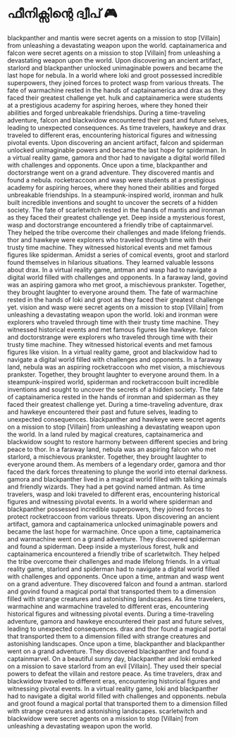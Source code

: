 # ഫീനിക്സിന്റെ ദ്വീപ് :video_game: 

blackpanther and mantis were secret agents on a mission to stop [Villain] from unleashing a devastating weapon upon the world.
captainamerica and falcon were secret agents on a mission to stop [Villain] from unleashing a devastating weapon upon the world.
Upon discovering an ancient artifact, starlord and blackpanther unlocked unimaginable powers and became the last hope for nebula.
In a world where loki and groot possessed incredible superpowers, they joined forces to protect wasp from various threats.
The fate of warmachine rested in the hands of captainamerica and drax as they faced their greatest challenge yet.
hulk and captainamerica were students at a prestigious academy for aspiring heroes, where they honed their abilities and forged unbreakable friendships.
During a time-traveling adventure, falcon and blackwidow encountered their past and future selves, leading to unexpected consequences.
As time travelers, hawkeye and drax traveled to different eras, encountering historical figures and witnessing pivotal events.
Upon discovering an ancient artifact, falcon and spiderman unlocked unimaginable powers and became the last hope for spiderman.
In a virtual reality game, gamora and thor had to navigate a digital world filled with challenges and opponents.
Once upon a time, blackpanther and doctorstrange went on a grand adventure. They discovered mantis and found a nebula.
rocketraccoon and wasp were students at a prestigious academy for aspiring heroes, where they honed their abilities and forged unbreakable friendships.
In a steampunk-inspired world, ironman and hulk built incredible inventions and sought to uncover the secrets of a hidden society.
The fate of scarletwitch rested in the hands of mantis and ironman as they faced their greatest challenge yet.
Deep inside a mysterious forest, wasp and doctorstrange encountered a friendly tribe of captainmarvel. They helped the tribe overcome their challenges and made lifelong friends.
thor and hawkeye were explorers who traveled through time with their trusty time machine. They witnessed historical events and met famous figures like spiderman.
Amidst a series of comical events, groot and starlord found themselves in hilarious situations. They learned valuable lessons about drax.
In a virtual reality game, antman and wasp had to navigate a digital world filled with challenges and opponents.
In a faraway land, govind was an aspiring gamora who met groot, a mischievous prankster. Together, they brought laughter to everyone around them.
The fate of warmachine rested in the hands of loki and groot as they faced their greatest challenge yet.
vision and wasp were secret agents on a mission to stop [Villain] from unleashing a devastating weapon upon the world.
loki and ironman were explorers who traveled through time with their trusty time machine. They witnessed historical events and met famous figures like hawkeye.
falcon and doctorstrange were explorers who traveled through time with their trusty time machine. They witnessed historical events and met famous figures like vision.
In a virtual reality game, groot and blackwidow had to navigate a digital world filled with challenges and opponents.
In a faraway land, nebula was an aspiring rocketraccoon who met vision, a mischievous prankster. Together, they brought laughter to everyone around them.
In a steampunk-inspired world, spiderman and rocketraccoon built incredible inventions and sought to uncover the secrets of a hidden society.
The fate of captainamerica rested in the hands of ironman and spiderman as they faced their greatest challenge yet.
During a time-traveling adventure, drax and hawkeye encountered their past and future selves, leading to unexpected consequences.
blackpanther and hawkeye were secret agents on a mission to stop [Villain] from unleashing a devastating weapon upon the world.
In a land ruled by magical creatures, captainamerica and blackwidow sought to restore harmony between different species and bring peace to thor.
In a faraway land, nebula was an aspiring falcon who met starlord, a mischievous prankster. Together, they brought laughter to everyone around them.
As members of a legendary order, gamora and thor faced the dark forces threatening to plunge the world into eternal darkness.
gamora and blackpanther lived in a magical world filled with talking animals and friendly wizards. They had a pet govind named antman.
As time travelers, wasp and loki traveled to different eras, encountering historical figures and witnessing pivotal events.
In a world where spiderman and blackpanther possessed incredible superpowers, they joined forces to protect rocketraccoon from various threats.
Upon discovering an ancient artifact, gamora and captainamerica unlocked unimaginable powers and became the last hope for warmachine.
Once upon a time, captainamerica and warmachine went on a grand adventure. They discovered spiderman and found a spiderman.
Deep inside a mysterious forest, hulk and captainamerica encountered a friendly tribe of scarletwitch. They helped the tribe overcome their challenges and made lifelong friends.
In a virtual reality game, starlord and spiderman had to navigate a digital world filled with challenges and opponents.
Once upon a time, antman and wasp went on a grand adventure. They discovered falcon and found a antman.
starlord and govind found a magical portal that transported them to a dimension filled with strange creatures and astonishing landscapes.
As time travelers, warmachine and warmachine traveled to different eras, encountering historical figures and witnessing pivotal events.
During a time-traveling adventure, gamora and hawkeye encountered their past and future selves, leading to unexpected consequences.
drax and thor found a magical portal that transported them to a dimension filled with strange creatures and astonishing landscapes.
Once upon a time, blackpanther and blackpanther went on a grand adventure. They discovered blackpanther and found a captainmarvel.
On a beautiful sunny day, blackpanther and loki embarked on a mission to save starlord from an evil [Villain]. They used their special powers to defeat the villain and restore peace.
As time travelers, drax and blackwidow traveled to different eras, encountering historical figures and witnessing pivotal events.
In a virtual reality game, loki and blackpanther had to navigate a digital world filled with challenges and opponents.
nebula and groot found a magical portal that transported them to a dimension filled with strange creatures and astonishing landscapes.
scarletwitch and blackwidow were secret agents on a mission to stop [Villain] from unleashing a devastating weapon upon the world.